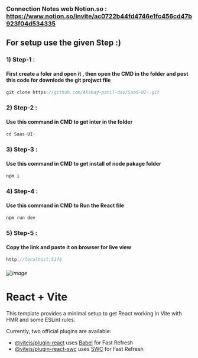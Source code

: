 
### Connection Notes web Notion.so : https://www.notion.so/invite/ac0722b44fd4746e1fc456cd47b923f04d534335



## For setup use the given Step :)
### 1)  Step-1 : 
#### First create a foler and open it , then open the CMD in the folder and pest this code for downlode the git projwct file 
```javascript
git clone https://github.com/Akshay-patil-dav/SaaS-UI-.git
```
### 2)  Step-2 : 
#### Use this command in CMD to get inter in the folder 
```javascript
cd Saas-UI-
```

 ### 3)  Step-3 : 
#### Use this command in CMD to get install of node pakage folder 
```javascript
npm i
```

 ### 4)  Step-4 : 
#### Use this command in CMD to Run the React file  
```javascript
npm run dev
```

 ### 5)  Step-5 : 
#### Copy the link and paste it on browser for live view
```javascript
http://localhost:5174
```
###### ![image](https://github.com/user-attachments/assets/465682a5-6954-4589-bc4d-cffcedae6bcd)


# React + Vite

This template provides a minimal setup to get React working in Vite with HMR and some ESLint rules.

Currently, two official plugins are available:

- [@vitejs/plugin-react](https://github.com/vitejs/vite-plugin-react/blob/main/packages/plugin-react/README.md) uses [Babel](https://babeljs.io/) for Fast Refresh
- [@vitejs/plugin-react-swc](https://github.com/vitejs/vite-plugin-react-swc) uses [SWC](https://swc.rs/) for Fast Refresh
